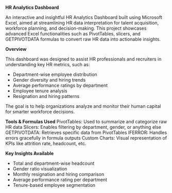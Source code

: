**HR Analytics Dashboard**

An interactive and insightful HR Analytics Dashboard built using Microsoft Excel, aimed at streamlining HR data interpretation for talent acquisition, workforce planning, and decision-making. This project showcases advanced Excel functionalities such as PivotTables, slicers, and GETPIVOTDATA formulas to convert raw HR data into actionable insights.

**Overview**

This dashboard was designed to assist HR professionals and recruiters in understanding key HR metrics, such as:

- Department-wise employee distribution
- Gender diversity and hiring trends
- Average performance ratings by department
- Employee tenure analysis
- Resignation and hiring patterns

The goal is to help organizations analyze and monitor their human capital for smarter workforce decisions.

**Tools & Formulas Used**
PivotTables: Used to summarize and categorize raw HR data 
Slicers: Enables filtering by department, gender, or anything else
GETPIVOTDATA: Retrieves specific data from PivotTables 
IFERROR: Handles errors gracefully in formula outputs 
Custom Charts: Visual representation of KPIs like attrition rate, headcount, etc.

**Key Insights Available**
- Total and department-wise headcount
- Gender ratio visualization
- Monthly resignation and hiring comparison
- Average performance rating per department
- Tenure-based employee segmentation





